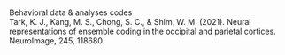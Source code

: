 #
Behavioral data & analyses codes  
Tark, K. J., Kang, M. S., Chong, S. C., & Shim, W. M. (2021). Neural representations of ensemble coding in the occipital and parietal cortices. NeuroImage, 245, 118680.
